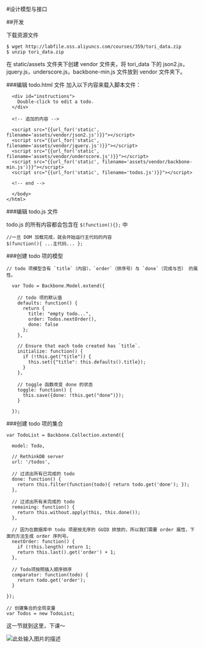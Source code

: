 #设计模型与接口

##开发

下载资源文件

    $ wget http://labfile.oss.aliyuncs.com/courses/359/tori_data.zip
    $ unzip tori_data.zip

在 static/assets 文件夹下创建 vendor 文件夹，将 tori_data 下的 json2.js，jquery.js，underscore.js，backbone-min.js 文件放到 vendor 文件夹下。

###编辑 todo.html 文件
加入以下内容来载入脚本文件：
      
      <div id="instructions">
        Double-click to edit a todo.
      </div>
      
      <!-- 追加的内容 -->

      <script src="{{url_for('static', filename='assets/vendor/json2.js')}}"></script>
      <script src="{{url_for('static', filename='assets/vendor/jquery.js')}}"></script>
      <script src="{{url_for('static', filename='assets/vendor/underscore.js')}}"></script>
      <script src="{{url_for('static', filename='assets/vendor/backbone-min.js')}}"></script>
      <script src="{{url_for('static', filename='todos.js')}}"></script>
      
      <!-- end -->
      
      </body>
    </html>

###编辑 todo.js 文件

todo.js 的所有内容都会包含在 ``$(function(){};`` 中

    //一旦 DOM 加载完成，就会开始运行主代码的内容
    $(function(){ ...主代码... };

###创建 todo 项的模型

    // todo 项模型含有 `title`（内容），`order`（排序号）与 `done`（完成与否） 的属性。
      
      var Todo = Backbone.Model.extend({

        // todo 项的默认值
        defaults: function() {
          return {
            title: "empty todo...",
            order: Todos.nextOrder(),
            done: false
          };
        },

        // Ensure that each todo created has `title`.
        initialize: function() {
          if (!this.get("title")) {
            this.set({"title": this.defaults().title});
          }
        },

        // toggle 函数改变 done 的状态
        toggle: function() {
          this.save({done: !this.get("done")});
        }

      });

###创建 todo 项的集合
    
    var TodoList = Backbone.Collection.extend({

      model: Todo,

      // RethinkDB server
      url: '/todos',

      // 过滤出所有已完成的 todo 
      done: function() {
        return this.filter(function(todo){ return todo.get('done'); });
      },

      // 过滤出所有未完成的 todo
      remaining: function() {
        return this.without.apply(this, this.done());
      },

      // 因为在数据库中 todo 项是按无序的 GUID 排放的，所以我们需要 order 属性，下面的方法生成 order 序列号。
      nextOrder: function() {
        if (!this.length) return 1;
        return this.last().get('order') + 1;
      },

      // Todo项按照插入顺序排序
      comparator: function(todo) {
        return todo.get('order');
      }

    });

    // 创建集合的全局变量
    var Todos = new TodoList;


这一节就到这里，下课～

![此处输入图片的描述](https://dn-anything-about-doc.qbox.me/document-uid8834labid1142timestamp1436844116149.png?watermark/1/image/aHR0cDovL3N5bC1zdGF0aWMucWluaXVkbi5jb20vaW1nL3dhdGVybWFyay5wbmc=/dissolve/60/gravity/SouthEast/dx/0/dy/10)

    